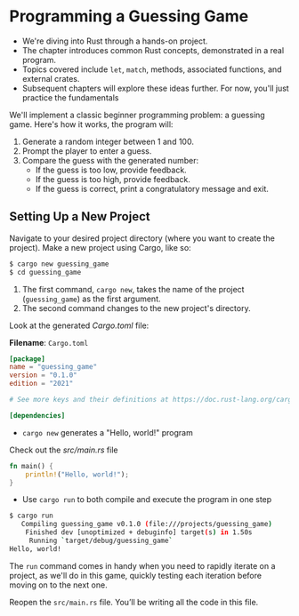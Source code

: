 # Programming a Guessing Game

- We're diving into Rust through a hands-on project.
- The chapter introduces common Rust concepts, demonstrated in a real program.
- Topics covered include `let`, `match`, methods, associated functions, and external crates.
- Subsequent chapters will explore these ideas further. For now, you'll just practice the fundamentals

We'll implement a classic beginner programming problem: a guessing game. Here's how it works, the program will:

1. Generate a random integer between 1 and 100.
2. Prompt the player to enter a guess.
3. Compare the guess with the generated number:
   - If the guess is too low, provide feedback.
   - If the guess is too high, provide feedback.
   - If the guess is correct, print a congratulatory message and exit.

## Setting Up a New Project

Navigate to your desired project directory (where you want to create the project). Make a new project using Cargo, like so:

```sh
$ cargo new guessing_game
$ cd guessing_game
```

1. The first command, `cargo new`, takes the name of the project (`guessing_game`) as the first argument. 
2. The second command changes to the new project's
directory.

Look at the generated *Cargo.toml* file:

**Filename**: `Cargo.toml`

```toml
[package]
name = "guessing_game"
version = "0.1.0"
edition = "2021"

# See more keys and their definitions at https://doc.rust-lang.org/cargo/reference/manifest.html

[dependencies]
```

- `cargo new` generates a "Hello, world!" program 
  
Check out the *src/main.rs* file

```rust
fn main() {
    println!("Hello, world!");
}
```

- Use `cargo run` to both compile and execute the program in one step

```sh
$ cargo run
   Compiling guessing_game v0.1.0 (file:///projects/guessing_game)
    Finished dev [unoptimized + debuginfo] target(s) in 1.50s
     Running `target/debug/guessing_game`
Hello, world!
```

The `run` command comes in handy when you need to rapidly iterate on a project, as we'll do in this game, quickly testing each iteration before moving on to the next one.

Reopen the `src/main.rs` file. You’ll be writing all the code in this file.
